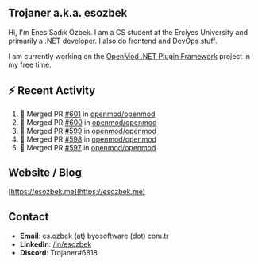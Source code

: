 ##  Trojaner a.k.a. esozbek
Hi, I'm Enes Sadık Özbek. I am a CS student at the Erciyes University and primarily a .NET developer. I also do frontend and DevOps stuff.

I am currently working on the [OpenMod .NET Plugin Framework](https://github.com/openmod/openmod) project in my free time. 

## :zap: Recent Activity

<!--START_SECTION:activity-->
1. 🎉 Merged PR [#601](https://github.com/openmod/openmod/pull/601) in [openmod/openmod](https://github.com/openmod/openmod)
2. 🎉 Merged PR [#600](https://github.com/openmod/openmod/pull/600) in [openmod/openmod](https://github.com/openmod/openmod)
3. 🎉 Merged PR [#599](https://github.com/openmod/openmod/pull/599) in [openmod/openmod](https://github.com/openmod/openmod)
4. 🎉 Merged PR [#598](https://github.com/openmod/openmod/pull/598) in [openmod/openmod](https://github.com/openmod/openmod)
5. 🎉 Merged PR [#597](https://github.com/openmod/openmod/pull/597) in [openmod/openmod](https://github.com/openmod/openmod)
<!--END_SECTION:activity-->

## Website / Blog
[https://esozbek.me](https://esozbek.me)

## Contact
- **Email**: es.ozbek (at) byosoftware (dot) com.tr
- **LinkedIn**: [/in/esozbek](https://linkedin.com/in/esozbek)
- **Discord**: Trojaner#6818
